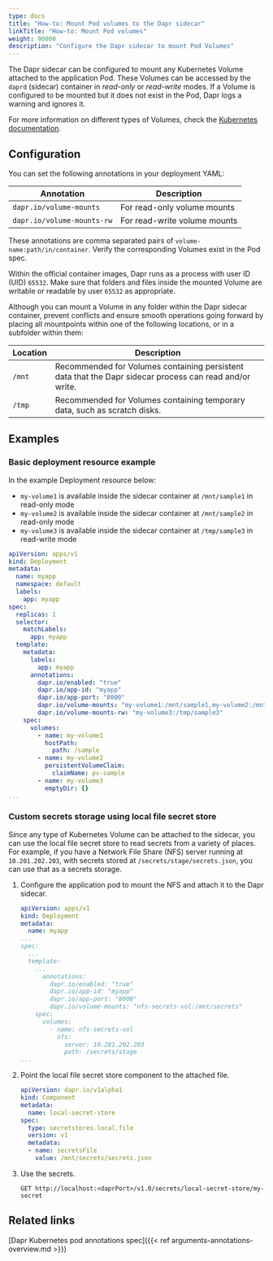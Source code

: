 ```yaml
---
type: docs
title: "How-to: Mount Pod volumes to the Dapr sidecar"
linkTitle: "How-to: Mount Pod volumes"
weight: 90000
description: "Configure the Dapr sidecar to mount Pod Volumes"
---
```


The Dapr sidecar can be configured to mount any Kubernetes Volume attached to the application Pod. These Volumes can be accessed by the `daprd` (sidecar) container in _read-only_ or _read-write_ modes. If a Volume is configured to be mounted but it does not exist in the Pod, Dapr logs a warning and ignores it.

For more information on different types of Volumes, check the [Kubernetes documentation](https://kubernetes.io/docs/concepts/storage/volumes/).

## Configuration

You can set the following annotations in your deployment YAML:

| Annotation | Description |
| ---------- | ----------- |
| `dapr.io/volume-mounts` | For read-only volume mounts |
| `dapr.io/volume-mounts-rw` | For read-write volume mounts |

These annotations are comma separated pairs of `volume-name:path/in/container`. Verify the corresponding Volumes exist in the Pod spec.

Within the official container images, Dapr runs as a process with user ID (UID) `65532`. Make sure that folders and files inside the mounted Volume are writable or readable by user `65532` as appropriate.

Although you can mount a Volume in any folder within the Dapr sidecar container, prevent conflicts and ensure smooth operations going forward by placing all mountpoints within one of the following locations, or in a subfolder within them:

| Location | Description |
| -------- | ----------- |
| `/mnt` | Recommended for Volumes containing persistent data that the Dapr sidecar process can read and/or write. |
| `/tmp` | Recommended for Volumes containing temporary data, such as scratch disks. |

## Examples

### Basic deployment resource example

In the example Deployment resource below:
- `my-volume1` is available inside the sidecar container at `/mnt/sample1` in read-only mode
- `my-volume2` is available inside the sidecar container at `/mnt/sample2` in read-only mode
- `my-volume3` is available inside the sidecar container at `/tmp/sample3` in read-write mode

```yaml
apiVersion: apps/v1
kind: Deployment
metadata:
  name: myapp
  namespace: default
  labels:
    app: myapp
spec:
  replicas: 1
  selector:
    matchLabels:
      app: myapp
  template:
    metadata:
      labels:
        app: myapp
      annotations:
        dapr.io/enabled: "true"
        dapr.io/app-id: "myapp"
        dapr.io/app-port: "8000"
        dapr.io/volume-mounts: "my-volume1:/mnt/sample1,my-volume2:/mnt/sample2"
        dapr.io/volume-mounts-rw: "my-volume3:/tmp/sample3"
    spec:
      volumes:
        - name: my-volume1
          hostPath:
            path: /sample
        - name: my-volume2
          persistentVolumeClaim:
            claimName: pv-sample
        - name: my-volume3
          emptyDir: {}
...
```

### Custom secrets storage using local file secret store

Since any type of Kubernetes Volume can be attached to the sidecar, you can use the local file secret store to read secrets from a variety of places. For example, if you have a Network File Share (NFS) server running at `10.201.202.203`, with secrets stored at `/secrets/stage/secrets.json`, you can use that as a secrets storage.

1. Configure the application pod to mount the NFS and attach it to the Dapr sidecar.  
  
   ```yaml
   apiVersion: apps/v1
   kind: Deployment
   metadata:
     name: myapp
   ...
   spec:
     ...
     template:
       ...
         annotations:
           dapr.io/enabled: "true"
           dapr.io/app-id: "myapp"
           dapr.io/app-port: "8000"
           dapr.io/volume-mounts: "nfs-secrets-vol:/mnt/secrets"
       spec:
         volumes:
           - name: nfs-secrets-vol
             nfs:
               server: 10.201.202.203
               path: /secrets/stage
   ...
   ```

1. Point the local file secret store component to the attached file.  

   ```yaml
   apiVersion: dapr.io/v1alpha1
   kind: Component
   metadata:
     name: local-secret-store
   spec:
     type: secretstores.local.file
     version: v1
     metadata:
     - name: secretsFile
       value: /mnt/secrets/secrets.json
   ```
  
1. Use the secrets.  
  
   ```
   GET http://localhost:<daprPort>/v1.0/secrets/local-secret-store/my-secret
   ```

## Related links

[Dapr Kubernetes pod annotations spec]({{< ref arguments-annotations-overview.md >}})
